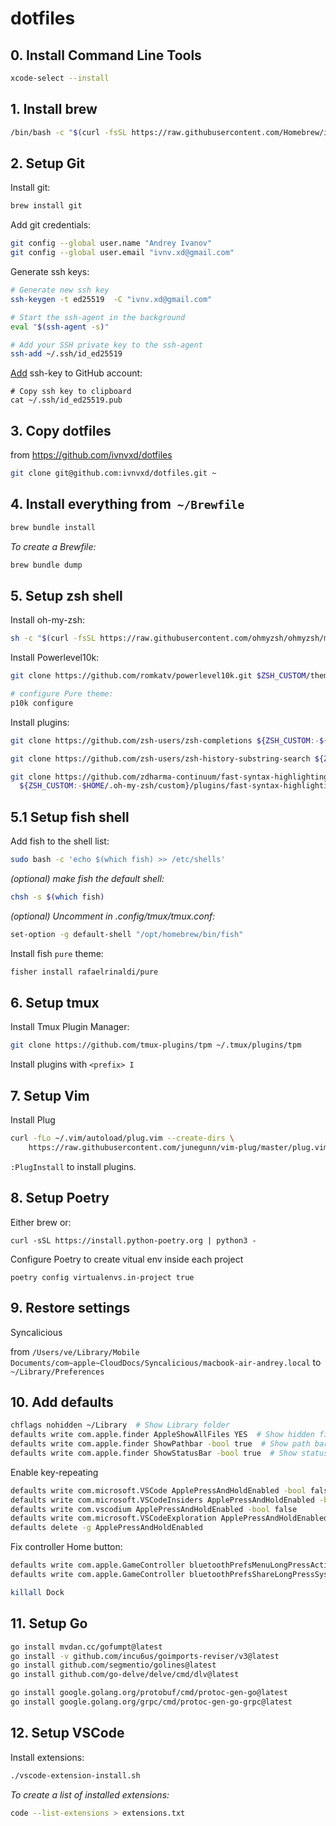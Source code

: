 # dotfiles

## 0. Install Command Line Tools

```sh
xcode-select --install
```

## 1. Install brew

```sh
/bin/bash -c "$(curl -fsSL https://raw.githubusercontent.com/Homebrew/install/HEAD/install.sh)"
```

## 2. Setup Git

Install git:

```sh
brew install git
```

Add git credentials:

```sh
git config --global user.name "Andrey Ivanov"
git config --global user.email "ivnv.xd@gmail.com"
```

Generate ssh keys:

```sh
# Generate new ssh key
ssh-keygen -t ed25519  -C "ivnv.xd@gmail.com"

# Start the ssh-agent in the background
eval "$(ssh-agent -s)"

# Add your SSH private key to the ssh-agent
ssh-add ~/.ssh/id_ed25519
```

[Add](https://github.com/settings/keys) ssh-key to GitHub account:

```shell
# Copy ssh key to clipboard
cat ~/.ssh/id_ed25519.pub
```

## 3. Copy dotfiles

from <https://github.com/ivnvxd/dotfiles>

```sh
git clone git@github.com:ivnvxd/dotfiles.git ~
```

## 4. Install everything from  `~/Brewfile`

```sh
brew bundle install
```

*To create a Brewfile:*

```sh
brew bundle dump
```

## 5. Setup zsh shell

Install oh-my-zsh:

```sh
sh -c "$(curl -fsSL https://raw.githubusercontent.com/ohmyzsh/ohmyzsh/master/tools/install.sh)"
```

Install Powerlevel10k:

```sh
git clone https://github.com/romkatv/powerlevel10k.git $ZSH_CUSTOM/themes/powerlevel10k

# configure Pure theme:
p10k configure
```

Install plugins:

```sh
git clone https://github.com/zsh-users/zsh-completions ${ZSH_CUSTOM:-${ZSH:-~/.oh-my-zsh}/custom}/plugins/zsh-completions

git clone https://github.com/zsh-users/zsh-history-substring-search ${ZSH_CUSTOM:-~/.oh-my-zsh/custom}/plugins/zsh-history-substring-search

git clone https://github.com/zdharma-continuum/fast-syntax-highlighting.git \
  ${ZSH_CUSTOM:-$HOME/.oh-my-zsh/custom}/plugins/fast-syntax-highlighting
```

## 5.1 Setup fish shell

Add fish to the shell list:

```sh
sudo bash -c 'echo $(which fish) >> /etc/shells'
```

*(optional) make fish the default shell:*

```sh
chsh -s $(which fish)
```

*(optional) Uncomment in .config/tmux/tmux.conf:*

```sh
set-option -g default-shell "/opt/homebrew/bin/fish"
```

Install fish `pure` theme:

```sh
fisher install rafaelrinaldi/pure
```

## 6. Setup tmux

Install Tmux Plugin Manager:

```sh
git clone https://github.com/tmux-plugins/tpm ~/.tmux/plugins/tpm
```

Install plugins with `<prefix> I`

## 7. Setup Vim

Install Plug

```sh
curl -fLo ~/.vim/autoload/plug.vim --create-dirs \
    https://raw.githubusercontent.com/junegunn/vim-plug/master/plug.vim
```

`:PlugInstall` to install plugins.

## 8. Setup Poetry

Either brew or:

```shell
curl -sSL https://install.python-poetry.org | python3 -
```

Configure Poetry to create vitual env inside each project

```shell
poetry config virtualenvs.in-project true
```

## 9. Restore settings

Syncalicious

from
`/Users/ve/Library/Mobile Documents/com~apple~CloudDocs/Syncalicious/macbook-air-andrey.local`
to
`~/Library/Preferences`

## 10. Add defaults

```sh
chflags nohidden ~/Library  # Show Library folder
defaults write com.apple.finder AppleShowAllFiles YES  # Show hidden files
defaults write com.apple.finder ShowPathbar -bool true  # Show path bar
defaults write com.apple.finder ShowStatusBar -bool true  # Show status bar
```

Enable key-repeating

```sh
defaults write com.microsoft.VSCode ApplePressAndHoldEnabled -bool false              # For VS Code
defaults write com.microsoft.VSCodeInsiders ApplePressAndHoldEnabled -bool false      # For VS Code Insider
defaults write com.vscodium ApplePressAndHoldEnabled -bool false                      # For VS Codium
defaults write com.microsoft.VSCodeExploration ApplePressAndHoldEnabled -bool false   # For VS Codium Exploration users
defaults delete -g ApplePressAndHoldEnabled                                           # If necessary, reset global default
```

Fix controller Home button:

```sh
defaults write com.apple.GameController bluetoothPrefsMenuLongPressAction -integer 0
defaults write com.apple.GameController bluetoothPrefsShareLongPressSystemGestureMode -integer -1

killall Dock
```

## 11. Setup Go

```sh
go install mvdan.cc/gofumpt@latest
go install -v github.com/incu6us/goimports-reviser/v3@latest
go install github.com/segmentio/golines@latest
go install github.com/go-delve/delve/cmd/dlv@latest

go install google.golang.org/protobuf/cmd/protoc-gen-go@latest
go install google.golang.org/grpc/cmd/protoc-gen-go-grpc@latest

```

## 12. Setup VSCode

Install extensions:

```sh
./vscode-extension-install.sh
```

*To create a list of installed extensions:*

```sh
code --list-extensions > extensions.txt
```
